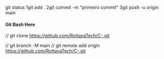 git status
1git add .
2git commit -m "primeiro commit"
3git push -u origin main

#### Git Bash Here
// git clone https://github.com/RottavaTech/C-.git

// git branch -M main
// git remote add origin https://github.com/RottavaTech/C-.git